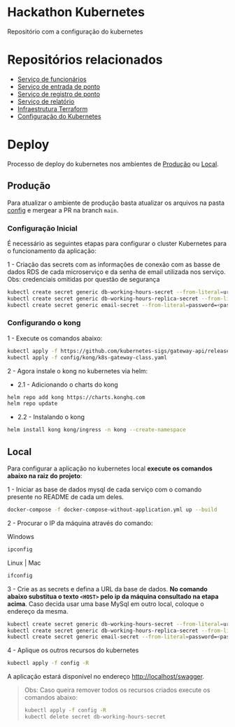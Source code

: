# Hackathon Kubernetes
Repositório com a configuração do kubernetes

# Repositórios relacionados
* [Serviço de funcionários](https://github.com/souzamarcos/hackathon-ms-employee)
* [Serviço de entrada de ponto](https://github.com/souzamarcos/hackathon-ms-working-hours-entry)
* [Serviço de registro de ponto](https://github.com/souzamarcos/hackathon-ms-working-hours-registry)
* [Serviço de relatório](https://github.com/souzamarcos/hackathon-ms-report)
* [Infraestrutura Terraform](https://github.com/souzamarcos/hackathon-terraform)
* [Configuração do Kubernetes](https://github.com/souzamarcos/hackathon-kubernetes)

# Deploy
Processo de deploy do kubernetes nos ambientes de [Produção](#produção) ou [Local](#local).


## Produção
Para atualizar o ambiente de produção basta atualizar os arquivos na pasta [config](/config/) e mergear a PR na branch `main`.


### Configuração Inicial
É necessário as seguintes etapas para configurar o cluster Kubernetes para o funcionamento da aplicação:

1 - Criação das secrets com as informações de conexão com as basse de dados RDS de cada microserviço e da senha de email utilizada nos serviço. Obs: credenciais omitidas por questão de segurança 

```bash
kubectl create secret generic db-working-hours-secret --from-literal=url=jdbc:mysql://<HOST>:3306/dbWorkingHours --from-literal=username=<user> --from-literal=password=<password>
kubectl create secret generic db-working-hours-replica-secret --from-literal=url=jdbc:mysql://<HOST>:3306/dbWorkingHours --from-literal=username=<user> --from-literal=password=<password>
kubectl create secret generic email-secret --from-literal=password=<password>
```

### Configurando o kong

1 - Execute os comandos abaixo:
```bash
kubectl apply -f https://github.com/kubernetes-sigs/gateway-api/releases/download/v1.0.0/standard-install.yaml
kubectl apply -f config/kong/k8s-gateway-class.yaml
```

2 - Agora instale o kong no kubernetes via helm:
- 2.1 - Adicionando o charts do kong
```bash
helm repo add kong https://charts.konghq.com
helm repo update
```

- 2.2 - Instalando o kong
```bash
helm install kong kong/ingress -n kong --create-namespace 
```

## Local
Para configurar a aplicação no kubernetes local **execute os comandos abaixo na raiz do projeto**:

1 - Iniciar as base de dados mysql de cada serviço com o comando presente no README de cada um deles.

``` bash
docker-compose -f docker-compose-without-application.yml up --build
```

2 - Procurar o IP da máquina através do comando:

Windows
```bash
ipconfig
```
Linux | Mac
```bash
ifconfig
```

3 - Crie as as secrets e defina a URL da base de dados. **No comando abaixo substitua o texto `<HOST>` pelo ip da máquina consultado na etapa acima**. Caso decida usar uma base MySql em outro local, coloque o endereço da mesma.
```bash
kubectl create secret generic db-working-hours-secret --from-literal=url=jdbc:mysql://<HOST>:3306/dbWorkingHours --from-literal=username=user --from-literal=password=password
kubectl create secret generic db-working-hours-replica-secret --from-literal=url=jdbc:mysql://<HOST>:3306/dbWorkingHours --from-literal=username=user --from-literal=password=password
kubectl create secret generic email-secret --from-literal=password=<password>
```

4 - Aplique os outros recursos do kubernetes
```bash
kubectl apply -f config -R
```

A aplicação estará disponível no endereço [http://localhost/swagger](http://localhost/swagger).


> Obs: Caso queira remover todos os recursos criados execute os comandos abaixo:
>```bash
>kubectl apply -f config -R
>kubectl delete secret db-working-hours-secret
>```

